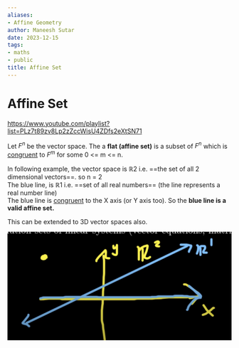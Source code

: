 ```yaml
---
aliases:
- Affine Geometry
author: Maneesh Sutar
date: 2023-12-15
tags:
- maths
- public
title: Affine Set
---
```


# Affine Set

<https://www.youtube.com/playlist?list=PLz7t89zv8Lp2zZccWisU4ZDfs2eXtSN71>

Let $F^n$ be the vector space. The a **flat (affine set)** is a subset of $F^n$ which is [congruent](../Dictionary/Congruent-(en-US).md) to $F^m$ for some 0 \<= m \<= n.

In following example, the vector space is $\mathbb{R}2$ i.e. ==the set of all 2 dimensional vectors==. so n = 2  
The blue line, is $\mathbb{R}1$ i.e. ==set of all real numbers== (the line represents a real number line)  
The blue line is [congruent](../Dictionary/Congruent-(en-US).md) to the X axis (or Y axis too). So the **blue line is a valid affine set.**

This can be extended to 3D vector spaces also.

![affine_geometry](Artifacts/Affine_Geometry.png)
